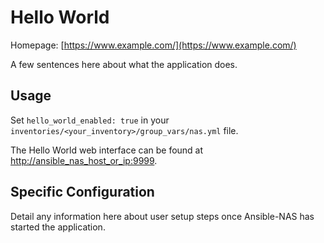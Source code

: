# Hello World

Homepage: [https://www.example.com/](https://www.example.com/)

A few sentences here about what the application does.

## Usage

Set `hello_world_enabled: true` in your `inventories/<your_inventory>/group_vars/nas.yml` file.

The Hello World web interface can be found at [http://ansible_nas_host_or_ip:9999](http://ansible_nas_host_or_ip:9999).

## Specific Configuration

Detail any information here about user setup steps once Ansible-NAS has started the application.
